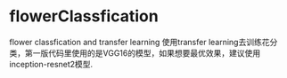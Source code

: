 # flowerClassfication
flower classfication and transfer learning
使用transfer learning去训练花分类，第一版代码里使用的是VGG16的模型，如果想要最优效果，建议使用inception-resnet2模型.
